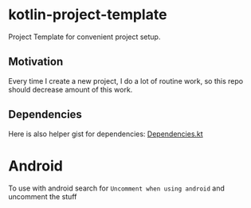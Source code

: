 # kotlin-project-template
Project Template for convenient project setup.

## Motivation
Every time I create a new project, I do a lot of routine work, so this repo should decrease amount of this work.

## Dependencies
Here is also helper gist for dependencies: [Dependencies.kt](https://gist.github.com/y9san9/3e993a8f6f69c17f0a56b8e097d99769#file-dependencies-kt)

# Android
To use with android search for `Uncomment when using android` and uncomment the stuff
